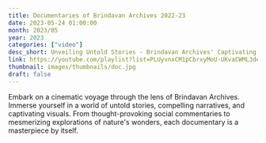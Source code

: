 ```yaml
---
title: Documentaries of Brindavan Archives 2022-23 
date: 2023-05-24 01:00:00
month: 2023/05
year: 2023
categories: ["video"]
desc_short: Unveiling Untold Stories - Brindavan Archives' Captivating Documentaries - Illuminating the Past, Inspiring the Present at SSSIHL Brindavan Campus
link: https://youtube.com/playlist?list=PLUyvnxCM1pCbrxyMoU-UKvaCWML3deIpD
thumbnail: images/thumbnails/doc.jpg
draft: false
---
```


 Embark on a cinematic voyage through the lens of Brindavan Archives. Immerse yourself in a world of untold stories, compelling narratives, and captivating visuals. From thought-provoking social commentaries to mesmerizing explorations of nature's wonders, each documentary is a masterpiece by itself.
